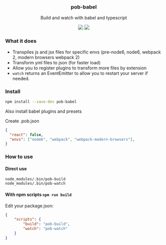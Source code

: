 <h3 align="center">
  pob-babel
</h3>

<p align="center">
  Build and watch with babel and typescript
</p>

<p align="center">
  <a href="https://npmjs.org/package/pob-babel"><img src="https://img.shields.io/npm/v/pob-babel.svg?style=flat-square"></a>
  <a href="https://david-dm.org/christophehurpeau/pob?path=packages/pob-babel"><img src="https://david-dm.org/christophehurpeau/pob?path=packages/pob-babel.svg?style=flat-square"></a>
</p>

### What it does

- Transpiles js and jsx files for specific envs (pre-node6, node6, webpack 2, modern browsers webpack 2)
- Transform yml files to json (for faster load)
- Allow you to register plugins to transform more files by extension
- `watch` returns an EventEmitter to allow you to restart your server if needed.

### Install

```sh
npm install --save-dev pob-babel
```

Also install babel plugins and presets

Create .pob.json

```json
{
  "react": false,
  "envs": ["node6", "webpack", "webpack-modern-browsers"],
}
```

### How to use

#### Direct use

```
node_modules/.bin/pob-build
node_modules/.bin/pob-watch
```

#### With npm scripts `npm run build`

Edit your package.json:

```json
{
    "scripts": {
        "build": "pob-build",
        "watch": "pob-watch"
    }
}
```
